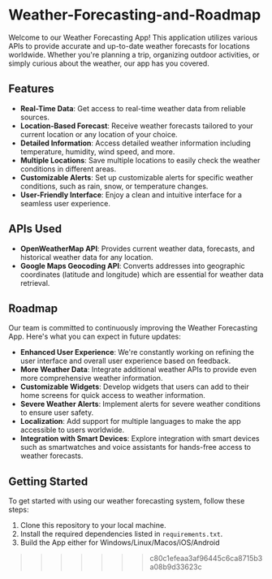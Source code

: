# Weather-Forecasting-and-Roadmap

Welcome to our Weather Forecasting App! This application utilizes various APIs to provide accurate and up-to-date weather forecasts for locations worldwide. Whether you're planning a trip, organizing outdoor activities, or simply curious about the weather, our app has you covered.

## Features

- **Real-Time Data**: Get access to real-time weather data from reliable sources.
- **Location-Based Forecast**: Receive weather forecasts tailored to your current location or any location of your choice.
- **Detailed Information**: Access detailed weather information including temperature, humidity, wind speed, and more.
- **Multiple Locations**: Save multiple locations to easily check the weather conditions in different areas.
- **Customizable Alerts**: Set up customizable alerts for specific weather conditions, such as rain, snow, or temperature changes.
- **User-Friendly Interface**: Enjoy a clean and intuitive interface for a seamless user experience.

## APIs Used

- **OpenWeatherMap API**: Provides current weather data, forecasts, and historical weather data for any location.
- **Google Maps Geocoding API**: Converts addresses into geographic coordinates (latitude and longitude) which are essential for weather data retrieval.

## Roadmap

Our team is committed to continuously improving the Weather Forecasting App. Here's what you can expect in future updates:

- **Enhanced User Experience**: We're constantly working on refining the user interface and overall user experience based on feedback.
- **More Weather Data**: Integrate additional weather APIs to provide even more comprehensive weather information.
- **Customizable Widgets**: Develop widgets that users can add to their home screens for quick access to weather information.
- **Severe Weather Alerts**: Implement alerts for severe weather conditions to ensure user safety.
- **Localization**: Add support for multiple languages to make the app accessible to users worldwide.
- **Integration with Smart Devices**: Explore integration with smart devices such as smartwatches and voice assistants for hands-free access to weather forecasts.

## Getting Started

To get started with using our weather forecasting system, follow these steps:

1. Clone this repository to your local machine.
2. Install the required dependencies listed in `requirements.txt`.
3. Build the App either for Windows/Linux/Macos/iOS/Android
   
>>>>>>> c80c1efeaa3af96445c6ca8715b3a08b9d33623c
